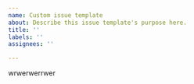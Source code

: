 ```yaml
---
name: Custom issue template
about: Describe this issue template's purpose here.
title: ''
labels: ''
assignees: ''

---
```


wrwerwerrwer
